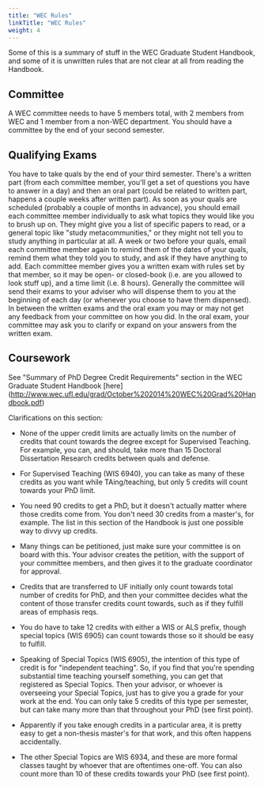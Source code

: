 ```yaml
---
title: "WEC Rules"
linkTitle: "WEC Rules"
weight: 4
---
```


Some of this is a summary of stuff in the WEC Graduate Student Handbook, and some of it is unwritten rules that are not clear at all from reading the Handbook. 

## Committee

A WEC committee needs to have 5 members total, with 2 members from WEC and 1 member from a non-WEC department. You should have a committee by the end of your second semester. 


## Qualifying Exams

You have to take quals by the end of your third semester. There's a written part (from each committee member, you'll get a set of questions you have to answer in a day) and then an oral part (could be related to written part, happens a couple weeks after written part). As soon as your quals are scheduled (probably a couple of months in advance), you should email each committee member individually to ask what topics they would like you to brush up on. They might give you a list of specific papers to read, or a general topic like "study metacommunities," or they might not tell you to study anything in particular at all. A week or two before your quals, email each committee member again to remind them of the dates of your quals, remind them what they told you to study, and ask if they have anything to add. Each committee member gives you a written exam with rules set by that member, so it may be open- or closed-book (i.e. are you allowed to look stuff up), and a time limit (i.e. 8 hours). Generally the committee will send their exams to your adviser who will dispense them to you at the beginning of each day (or whenever you choose to have them dispensed). In between the written exams and the oral exam you may or may not get any feedback from your committee on how you did. In the oral exam, your committee may ask you to clarify or expand on your answers from the written exam. 


## Coursework

See "Summary of PhD Degree Credit Requirements" section in the WEC Graduate Student Handbook [here] (http://www.wec.ufl.edu/grad/October%202014%20WEC%20Grad%20Handbook.pdf)

Clarifications on this section: 

* None of the upper credit limits are actually limits on the number of credits that count towards the degree except for Supervised Teaching. For example, you can, and should, take more than 15 Doctoral Dissertation Research credits between quals and defense. 

* For Supervised Teaching (WIS 6940), you can take as many of these credits as you want while TAing/teaching, but only 5 credits will count towards your PhD limit. 

* You need 90 credits to get a PhD, but it doesn't actually matter where those credits come from. You don't need 30 credits from a master's, for example. The list in this section of the Handbook is just one possible way to divvy up credits. 

* Many things can be petitioned, just make sure your committee is on board with this. Your advisor creates the petition, with the support of your committee members, and then gives it to the graduate coordinator for approval. 

* Credits that are transferred to UF initially only count towards total number of credits for PhD, and then your committee decides what the content of those transfer credits count towards, such as if they fulfill areas of emphasis reqs. 

* You do have to take 12 credits with either a WIS or ALS prefix, though special topics (WIS 6905) can count towards those so it should be easy to fulfill. 

* Speaking of Special Topics (WIS 6905), the intention of this type of credit is for "independent teaching". So, if you find that you're spending substantial time teaching yourself something, you can get that registered as Special Topics. Then your advisor, or whoever is overseeing your Special Topics, just has to give you a grade for your work at the end. You can only take 5 credits of this type per semester, but can take many more than that throughout your PhD (see first point). 

* Apparently if you take enough credits in a particular area, it is pretty easy to get a non-thesis master's for that work, and this often happens accidentally. 

* The other Special Topics are WIS 6934, and these are more formal classes taught by whoever that are oftentimes one-off. You can also count more than 10 of these credits towards your PhD (see first point). 